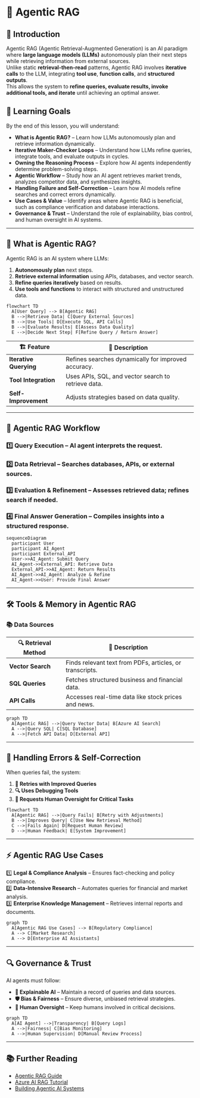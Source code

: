 # 🤖 Agentic RAG

## 📌 Introduction
Agentic RAG (Agentic Retrieval-Augmented Generation) is an AI paradigm where **large language models (LLMs)** autonomously plan their next steps while retrieving information from external sources.  
Unlike static **retrieval-then-read** patterns, Agentic RAG involves **iterative calls** to the LLM, integrating **tool use**, **function calls**, and **structured outputs**.  
This allows the system to **refine queries, evaluate results, invoke additional tools, and iterate** until achieving an optimal answer.

## 🎯 Learning Goals
By the end of this lesson, you will understand:

- **What is Agentic RAG?** – Learn how LLMs autonomously plan and retrieve information dynamically.
- **Iterative Maker-Checker Loops** – Understand how LLMs refine queries, integrate tools, and evaluate outputs in cycles.
- **Owning the Reasoning Process** – Explore how AI agents independently determine problem-solving steps.
- **Agentic Workflow** – Study how an AI agent retrieves market trends, analyzes competitor data, and synthesizes insights.
- **Handling Failure and Self-Correction** – Learn how AI models refine searches and correct errors dynamically.
- **Use Cases & Value** – Identify areas where Agentic RAG is beneficial, such as compliance verification and database interactions.
- **Governance & Trust** – Understand the role of explainability, bias control, and human oversight in AI systems.

---

## 🔎 **What is Agentic RAG?**
Agentic RAG is an AI system where LLMs:
1. **Autonomously plan** next steps.
2. **Retrieve external information** using APIs, databases, and vector search.
3. **Refine queries iteratively** based on results.
4. **Use tools and functions** to interact with structured and unstructured data.

```mermaid
flowchart TD
  A[User Query] --> B[Agentic RAG]
  B -->|Retrieve Data| C[Query External Sources]
  B -->|Use Tools| D[Execute SQL, API Calls]
  B -->|Evaluate Results| E[Assess Data Quality]
  E -->|Decide Next Step| F[Refine Query / Return Answer]
```

| 🏗 **Feature**  | 📝 **Description** |
|---------------|------------------|
| **Iterative Querying** | Refines searches dynamically for improved accuracy. |
| **Tool Integration** | Uses APIs, SQL, and vector search to retrieve data. |
| **Self-Improvement** | Adjusts strategies based on data quality. |

---

## 🔄 **Agentic RAG Workflow**
### 1️⃣ **Query Execution** – AI agent interprets the request.
### 2️⃣ **Data Retrieval** – Searches databases, APIs, or external sources.
### 3️⃣ **Evaluation & Refinement** – Assesses retrieved data; refines search if needed.
### 4️⃣ **Final Answer Generation** – Compiles insights into a structured response.

```mermaid
sequenceDiagram
  participant User
  participant AI_Agent
  participant External_API
  User->>AI_Agent: Submit Query
  AI_Agent->>External_API: Retrieve Data
  External_API->>AI_Agent: Return Results
  AI_Agent->>AI_Agent: Analyze & Refine
  AI_Agent->>User: Provide Final Answer
```

---

## 🛠 **Tools & Memory in Agentic RAG**
### 📚 **Data Sources**
| 🔍 **Retrieval Method** | 📌 **Description** |
|-----------------|------------------|
| **Vector Search** | Finds relevant text from PDFs, articles, or transcripts. |
| **SQL Queries** | Fetches structured business and financial data. |
| **API Calls** | Accesses real-time data like stock prices and news. |

```mermaid
graph TD
  A[Agentic RAG] -->|Query Vector Data| B[Azure AI Search]
  A -->|Query SQL| C[SQL Database]
  A -->|Fetch API Data| D[External API]
```

---

## 🔧 **Handling Errors & Self-Correction**
When queries fail, the system:
1. **🔄 Retries with Improved Queries**
2. **🔍 Uses Debugging Tools**
3. **👤 Requests Human Oversight for Critical Tasks**

```mermaid
flowchart TD
  A[Agentic RAG] -->|Query Fails| B[Retry with Adjustments]
  B -->|Improves Query| C[Use New Retrieval Method]
  C -->|Fails Again| D[Request Human Review]
  D -->|Human Feedback| E[System Improvement]
```

---

## ⚡ **Agentic RAG Use Cases**
1️⃣ **Legal & Compliance Analysis** – Ensures fact-checking and policy compliance.  
2️⃣ **Data-Intensive Research** – Automates queries for financial and market analysis.  
3️⃣ **Enterprise Knowledge Management** – Retrieves internal reports and documents.  

```mermaid
graph TD
  A[Agentic RAG Use Cases] --> B[Regulatory Compliance]
  A --> C[Market Research]
  A --> D[Enterprise AI Assistants]
```

---

## 🔍 **Governance & Trust**
AI agents must follow:
- **📖 Explainable AI** – Maintain a record of queries and data sources.
- **🛡 Bias & Fairness** – Ensure diverse, unbiased retrieval strategies.
- **👥 Human Oversight** – Keep humans involved in critical decisions.

```mermaid
graph TD
  A[AI Agent] -->|Transparency| B[Query Logs]
  A -->|Fairness| C[Bias Monitoring]
  A -->|Human Supervision| D[Manual Review Process]
```

---

## 📚 **Further Reading**
- [Agentic RAG Guide](https://ragaboutit.com)
- [Azure AI RAG Tutorial](https://learn.microsoft.com/training/modules/use-own-data-azure-openai)
- [Building Agentic AI Systems](https://www.youtube.com/watch?v=AOSjiXP1jmQ)